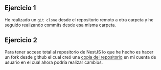 ## Ejercicio 1
He realizado un `git clone` desde el repositorio remoto a otra carpeta y he seguido realizando commits desde esa misma carpeta.

## Ejercicio 2
Para tener acceso total al repositorio de NestJS lo que he hecho es hacer un fork desde github el cual creó una [copia del repositorio](https://github.com/Joaquinrajmilevich/nest) en mi cuenta de usuario en el cual ahora podría realizar cambios.
